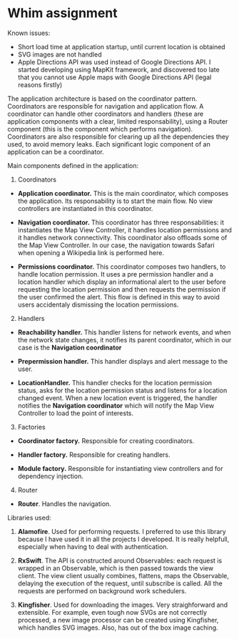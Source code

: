 # Whim assignment

Known issues:

- Short load time at application startup, until current location is obtained
- SVG images are not handled
- Apple Directions API was used instead of Google Directions API. I started developing using MapKit framework, and discovered too late that you cannot use Apple maps with Google Directions API (legal reasons firstly)

The application architecture is based on the coordinator pattern. Coordinators are responsible for navigation and application flow. A coordinator can handle other coordinators and handlers (these are application components with a clear, limited responsability), using a Router component (this is the component which performs navigation).
Coordinators are also responsible for clearing up all the dependencies they used, to avoid memory leaks.
Each significant logic component of an application can be a coordinator.

Main components defined in the application:

1. Coordinators

- **Application coordinator.** This is the main coordinator, which composes the application. Its responsability is to start the main flow. No view controllers are instantiated in this coordinator.

- **Navigation coordinator.** This coordinator has three responsabilities: it instantiates the Map View Controller, it handles location permissions and it handles network connectivity. This coordinator also offloads some of the Map View Controller. In our case, the navigation towards Safari when opening a Wikipedia link is performed here.

- **Permissions coordinator.** This coordinator composes two handlers, to handle location permission. It uses a pre permission handler and a location handler which display an informational alert to the user before requesting the location permission and then requests the permission if the user confirmed the alert. This flow is defined in this way to avoid users accidentaly dismissing the location permissions.

2. Handlers

- **Reachability handler.** This handler listens for network events, and when the network state changes, it notifies its parent coordinator, which in our case is the **Navigation coordinator**

- **Prepermission handler.** This handler displays and alert message to the user.

- **LocationHandler.** This handler checks for the location permission status, asks for the location permission status and listens for a location changed event. When a new location event is triggered, the handler notifies the **Navigation coordinator** which will notify the Map View Controller to load the point of interests.

3. Factories

- **Coordinator factory.** Responsible for creating coordinators.

- **Handler factory.** Responsible for creating handlers.

- **Module factory.** Responsible for instantiating view controllers and for dependency injection.

4. Router

- **Router**. Handles the navigation.


Libraries used:

1. **Alamofire**. Used for performing requests. I preferred to use this library because I have used it in all the projects I developed. It is really helpfull, especially when having to deal with authentication.

2. **RxSwift**. The API is constructed around Observables: each request is wrapped in an Observable, which is then passed towards the view client. The view client usually combines, flattens, maps the Observable, delaying the execution of the request, until subscribe is called. All the requests are performed on background work schedulers.

3. **Kingfisher**. Used for downloading the images. Very straighforward and extensible. For example, even tough now SVGs are not correctly processed, a new image processor can be created using Kingfisher, which handles SVG images. Also, has out of the box image caching.
